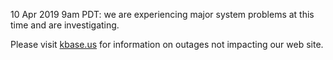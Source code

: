 10 Apr 2019 9am PDT: we are experiencing major system problems at this time and are investigating.


Please visit <a href="https://kbase.us">kbase.us</a> for information on outages not impacting our web site.
